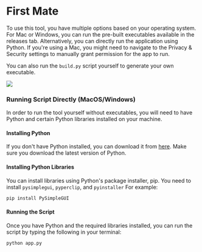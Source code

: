 # First Mate

To use this tool, you have multiple options based on your operating system. For Mac or Windows, you can run the pre-built executables available in the releases tab. Alternatively, you can directly run the application using Python. If you're using a Mac, you might need to navigate to the Privacy & Security settings to manually grant permission for the app to run.

You can also run the `build.py` script yourself to generate your own executable.

<img src="https://res.cloudinary.com/de2ymful4/image/upload/v1689638423/demo_wlt2xq.png">


### Running Script Directly (MacOS/Windows)

In order to run the tool yourself without executables, you will need to have Python and certain Python libraries installed on your machine. 

#### Installing Python
If you don't have Python installed, you can download it from [here](https://www.python.org/downloads/). Make sure you download the latest version of Python.


#### Installing Python Libraries
You can install libraries using Python's package installer, pip. You need to install `pysimplegui`, `pyperclip`, and `pyinstaller` For example:

```bash
pip install PySimpleGUI
```

#### Running the Script
Once you have Python and the required libraries installed, you can run the script by typing the following in your terminal:

```bash
python app.py
```
